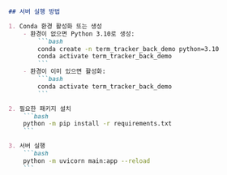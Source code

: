 ```markdown
## 서버 실행 방법

1. Conda 환경 활성화 또는 생성  
    - 환경이 없으면 Python 3.10로 생성:
        ```bash
        conda create -n term_tracker_back_demo python=3.10
        conda activate term_tracker_back_demo
        ```
    - 환경이 이미 있으면 활성화:
        ```bash
        conda activate term_tracker_back_demo
        ```

2. 필요한 패키지 설치
    ```bash
    python -m pip install -r requirements.txt
    ```

3. 서버 실행
    ```bash
    python -m uvicorn main:app --reload
    ```
```